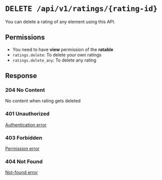 # `DELETE /api/v1/ratings/{rating-id}`
You can delete a rating of any element using this API.


## Permissions

- You need to have **view** permission of the **ratable**
- `ratings.delete`: To delete your own ratings
- `ratings.delete_any`: To delete any rating

## Response

### 204 No Content
No content when rating gets deleted

### 401 Unauthorized
[Authentication error](../_globals/authentication-errors.md)

### 403 Forbidden
[Permission error](../_globals/permission-errors.md)

### 404 Not Found
[Not-found error](../_globals/not-found-errors.md)
